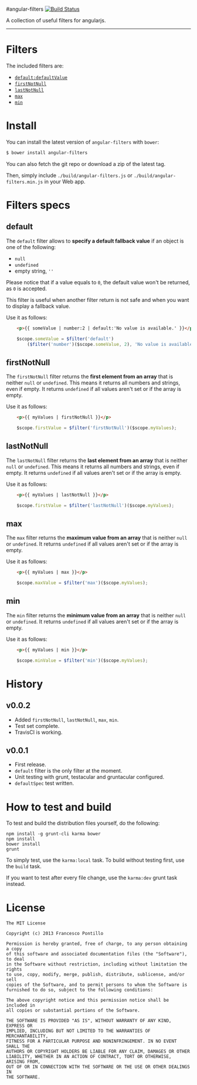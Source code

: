 #angular-filters [![Build Status](https://travis-ci.org/frapontillo/angular-filters.png?branch=master)](https://travis-ci.org/frapontillo/angular-filters)

A collection of useful filters for angularjs.

***

# Filters

The included filters are:

- [`default:defaultValue`](#default)
- [`firstNotNull`](#firstnotnull)
- [`lastNotNull`](#lastnotnull)
- [`max`](#max)
- [`min`](#min)

# Install

You can install the latest version of `angular-filters` with `bower`:

```bash
$ bower install angular-filters
```

You can also fetch the git repo or download a zip of the latest tag.

Then, simply include `./build/angular-filters.js` or `./build/angular-filters.min.js` in your Web app.

# Filters specs

## default

The `default` filter allows to **specify a default fallback value** if an object is one of the following:

- `null`
- `undefined`
- empty string, `''`

Please notice that if a value equals to `0`, the default value won't be returned, as `0` is accepted.

This filter is useful when another filter return is not safe and when you want to display a fallback value.

Use it as follows:

```html
	<p>{{ someValue | number:2 | default:'No value is available.' }}</p>
```

```javascript
	$scope.someValue = $filter('default')
		($filter('number')($scope.someValue, 2), 'No value is available.');
```

## firstNotNull

The `firstNotNull` filter returns the **first element from an array** that is neither `null` or `undefined`. This means it returns all numbers and strings, even if empty. It returns `undefined` if all values aren't set or if the array is empty.

Use it as follows:

```html
	<p>{{ myValues | firstNotNull }}</p>
```

```javascript
	$scope.firstValue = $filter('firstNotNull')($scope.myValues);
```

## lastNotNull

The `lastNotNull` filter returns the **last element from an array** that is neither `null` or `undefined`. This means it returns all numbers and strings, even if empty. It returns `undefined` if all values aren't set or if the array is empty.

Use it as follows:

```html
	<p>{{ myValues | lastNotNull }}</p>
```

```javascript
	$scope.firstValue = $filter('lastNotNull')($scope.myValues);
```

## max

The `max` filter returns the **maximum value from an array** that is neither `null` or `undefined`. It returns `undefined` if all values aren't set or if the array is empty.

Use it as follows:

```html
	<p>{{ myValues | max }}</p>
```

```javascript
	$scope.maxValue = $filter('max')($scope.myValues);
```

## min

The `min` filter returns the **minimum value from an array** that is neither `null` or `undefined`. It returns `undefined` if all values aren't set or if the array is empty.

Use it as follows:

```html
	<p>{{ myValues | min }}</p>
```

```javascript
	$scope.minValue = $filter('min')($scope.myValues);
```

# History

## v0.0.2

- Added `firstNotNull`, `lastNotNull`, `max`, `min`.
- Test set complete.
- TravisCI is working.

## v0.0.1

- First release.
- `default` filter is the only filter at the moment.
- Unit testing with grunt, testacular and gruntacular configured.
- `defaultSpec` test written.

# How to test and build

To test and build the distribution files yourself, do the following:

```shell
npm install -g grunt-cli karma bower
npm install
bower install
grunt
```

To simply test, use the `karma:local` task. To build without testing first, use the `build` task.

If you want to test after every file change, use the `karma:dev` grunt task instead.

# License

```
The MIT License

Copyright (c) 2013 Francesco Pontillo

Permission is hereby granted, free of charge, to any person obtaining a copy
of this software and associated documentation files (the "Software"), to deal
in the Software without restriction, including without limitation the rights
to use, copy, modify, merge, publish, distribute, sublicense, and/or sell
copies of the Software, and to permit persons to whom the Software is
furnished to do so, subject to the following conditions:

The above copyright notice and this permission notice shall be included in
all copies or substantial portions of the Software.

THE SOFTWARE IS PROVIDED "AS IS", WITHOUT WARRANTY OF ANY KIND, EXPRESS OR
IMPLIED, INCLUDING BUT NOT LIMITED TO THE WARRANTIES OF MERCHANTABILITY,
FITNESS FOR A PARTICULAR PURPOSE AND NONINFRINGEMENT. IN NO EVENT SHALL THE
AUTHORS OR COPYRIGHT HOLDERS BE LIABLE FOR ANY CLAIM, DAMAGES OR OTHER
LIABILITY, WHETHER IN AN ACTION OF CONTRACT, TORT OR OTHERWISE, ARISING FROM,
OUT OF OR IN CONNECTION WITH THE SOFTWARE OR THE USE OR OTHER DEALINGS IN
THE SOFTWARE.
```
